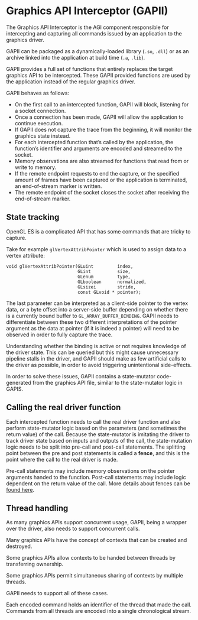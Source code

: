 # Graphics API Interceptor (GAPII)

The Graphics API Interceptor is the AGI component responsible for intercepting and capturing all commands issued by an application to the graphics driver.

GAPII can be packaged as a dynamically-loaded library (`.so`, `.dll`) or as an archive linked into the application at build time (`.a`, `.lib`).

GAPII provides a full set of functions that entirely replaces the target graphics API to be intercepted. These GAPII provided functions are used by the application instead of the regular graphics driver.

GAPII behaves as follows:

* On the first call to an intercepted function, GAPII will block, listening for a socket connection.
* Once a connection has been made, GAPII will allow the application to continue execution.
* If GAPII does not capture the trace from the beginning, it will monitor the graphics state instead.
* For each intercepted function that’s called by the application, the function’s identifier and arguments are encoded and streamed to the socket.
* Memory observations are also streamed for functions that read from or write to memory.
* If the remote endpoint requests to end the capture, or the specified amount of frames have been captured or the application is terminated, an end-of-stream marker is written.
* The remote endpoint of the socket closes the socket after receiving the end-of-stream marker.

## State tracking

OpenGL ES is a complicated API that has some commands that are tricky to capture.

Take for example `glVertexAttribPointer` which is used to assign data to a vertex attribute:

```
void glVertexAttribPointer(GLuint         index,
                           GLint          size,
                           GLenum         type,
                           GLboolean      normalized,
                           GLsizei        stride,
                           const GLvoid * pointer);
```

The last parameter can be interpreted as a client-side pointer to the vertex data, or a byte offset into a server-side buffer depending on whether there is a currently bound buffer to `GL_ARRAY_BUFFER_BINDING`. GAPII needs to differentiate between these two different interpretations of the pointer argument as the data at pointer (if it is indeed a pointer) will need to be observed in order to fully capture the trace.

Understanding whether the binding is active or not requires knowledge of the driver state. This can be queried but this might cause unnecessary pipeline stalls in the driver, and GAPII should make as few artificial calls to the driver as possible, in order to avoid triggering unintentional side-effects.

In order to solve these issues, GAPII contains a state-mutator code-generated from the graphics API file, similar to the state-mutator logic in GAPIS.


## Calling the real driver function

Each intercepted function needs to call the real driver function and also perform state-mutator logic based on the parameters (and sometimes the return value) of the call. Because the state-mutator is imitating the driver to track driver state based on inputs and outputs of the call, the state-mutation logic needs to be split into pre-call and post-call statements. The splitting point between the pre and post statements is called a **fence**, and this is the point where the call to the real driver is made.

Pre-call statements may include memory observations on the pointer arguments handed to the function. Post-call statements may include logic dependent on the return value of the call. More details about fences can be [found here](../gapil/README.md#fence).


## Thread handling

As many graphics APIs support concurrent usage, GAPII, being a wrapper over the driver, also needs to support concurrent calls.

Many graphics APIs have the concept of contexts that can be created and destroyed.

Some graphics APIs allow contexts to be handed between threads by transferring ownership.

Some graphics APIs permit simultaneous sharing of contexts by multiple threads.

GAPII needs to support all of these cases.

Each encoded command holds an identifier of the thread that made the call.
Commands from all threads are encoded into a single chronological stream.